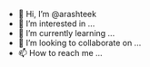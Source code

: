 - 👋 Hi, I’m @arashteek
- 👀 I’m interested in ...
- 🌱 I’m currently learning ...
- 💞️ I’m looking to collaborate on ...
- 📫 How to reach me ...

<!---
arashteek/arashteek is a ✨ special ✨ repository because its `README.md` (this file) appears on your GitHub profile.
You can click the Preview link to take a look at your changes.
--->

